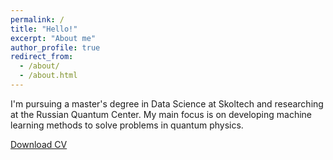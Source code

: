 ```yaml
---
permalink: /
title: "Hello!"
excerpt: "About me"
author_profile: true
redirect_from: 
  - /about/
  - /about.html
---
```


I'm pursuing a master's degree in Data Science at Skoltech and researching at the Russian Quantum Center. My main focus is on developing machine learning methods to solve problems in quantum physics.

[Download CV](https://github.com/koritcky/koritcky.github.io/raw/master/files/Koritskiy%20Nikita%20-%20CV.pdf)
